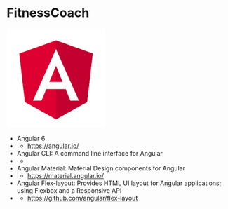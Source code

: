# FitnessCoach

![Angular Logo](/src/assets/images/angular-logo.png)

* Angular 6
* * https://angular.io/
* Angular CLI: A command line interface for Angular
* *
* Angular Material: Material Design components for Angular
* * https://material.angular.io/
* Angular Flex-layout: Provides HTML UI layout for Angular applications; using Flexbox and a Responsive API
* * https://github.com/angular/flex-layout
